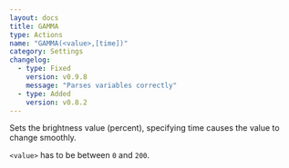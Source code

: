 ```yaml
---
layout: docs
title: GAMMA
type: Actions
name: "GAMMA(<value>,[time])"
category: Settings
changelog:
  - type: Fixed
    version: v0.9.8
    message: "Parses variables correctly"
  - type: Added
    version: v0.8.2
---
```

Sets the brightness value (percent), specifying time causes the value to change smoothly.

`<value>` has to be between `0` and `200`.
